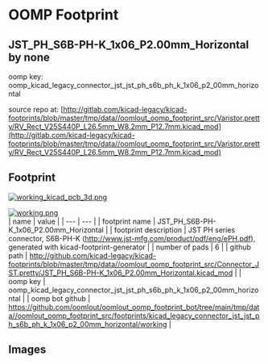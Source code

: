 # OOMP Footprint  
## JST_PH_S6B-PH-K_1x06_P2.00mm_Horizontal  by none  
  
oomp key: oomp_kicad_legacy_connector_jst_jst_ph_s6b_ph_k_1x06_p2_00mm_horizontal  
  
source repo at: [http://gitlab.com/kicad-legacy/kicad-footprints/blob/master/tmp/data//oomlout_oomp_footprint_src/Varistor.pretty/RV_Rect_V25S440P_L26.5mm_W8.2mm_P12.7mm.kicad_mod](http://gitlab.com/kicad-legacy/kicad-footprints/blob/master/tmp/data//oomlout_oomp_footprint_src/Varistor.pretty/RV_Rect_V25S440P_L26.5mm_W8.2mm_P12.7mm.kicad_mod)  
## Footprint  
  
[![working_kicad_pcb_3d.png](working_kicad_pcb_3d_600.png)](working_kicad_pcb_3d.png)  
  
[![working.png](working_600.png)](working.png)  
| name | value | 
| --- | --- | 
| footprint name | JST_PH_S6B-PH-K_1x06_P2.00mm_Horizontal | 
| footprint description | JST PH series connector, S6B-PH-K (http://www.jst-mfg.com/product/pdf/eng/ePH.pdf), generated with kicad-footprint-generator | 
| number of pads | 6 | 
| github path | http://github.com/kicad-legacy/kicad-footprints/blob/master/tmp/data//oomlout_oomp_footprint_src/Connector_JST.pretty/JST_PH_S6B-PH-K_1x06_P2.00mm_Horizontal.kicad_mod | 
| oomp key | oomp_kicad_legacy_connector_jst_jst_ph_s6b_ph_k_1x06_p2_00mm_horizontal | 
| oomp bot github | https://github.com/oomlout/oomlout_oomp_footprint_bot/tree/main/tmp/data//oomlout_oomp_footprint_src/footprints/kicad_legacy_connector_jst_jst_ph_s6b_ph_k_1x06_p2_00mm_horizontal/working | 
## Images  
